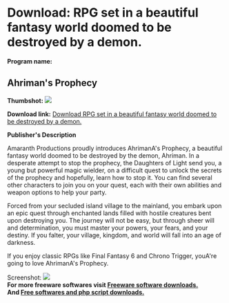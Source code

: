 # Download: RPG set in a beautiful fantasy world doomed to be destroyed by a demon.

**Program name:**

## Ahriman's Prophecy

  
**Thumbshot:** ![](http://www.freewarefiles.com/screenshot/ahrimans_prophecy_md.gif)   
  
**Download link:** [Download RPG set in a beautiful fantasy world doomed to be destroyed by a demon.](http://freesoftwares.boysofts.com/Ahrimans-Prophecy_program_12816.html)  
  


**Publisher's Description**  
  


Amaranth Productions proudly introduces AhrimanA's Prophecy, a beautiful fantasy world doomed to be destroyed by the demon, Ahriman. In a desperate attempt to stop the prophecy, the Daughters of Light send you, a young but powerful magic wielder, on a difficult quest to unlock the secrets of the prophecy and hopefully, learn how to stop it. You can find several other characters to join you on your quest, each with their own abilities and weapon options to help your party. 

Forced from your secluded island village to the mainland, you embark upon an epic quest through enchanted lands filled with hostile creatures bent upon destroying you. The journey will not be easy, but through sheer will and determination, you must master your powers, your fears, and your destiny. If you falter, your village, kingdom, and world will fall into an age of darkness.

If you enjoy classic RPGs like Final Fantasy 6 and Chrono Trigger, youA're going to love AhrimanA's Prophecy. 

  
  
Screenshot: ![](http://www.freewarefiles.com/screenshot/ahrimans_prophecy.gif)   
**For more freeware softwares visit [Freeware software downloads.](http://freesoftwares.boysofts.com/)**   
**And [Free softwares and php script downloads.](http://www.boysofts.com/)**
